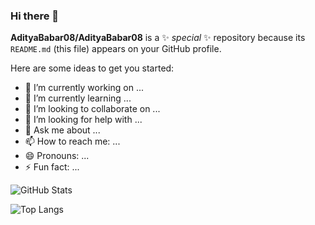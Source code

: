 ### Hi there 👋


**AdityaBabar08/AdityaBabar08** is a ✨ _special_ ✨ repository because its `README.md` (this file) appears on your GitHub profile.

Here are some ideas to get you started:

- 🔭 I’m currently working on ...
- 🌱 I’m currently learning ...
- 👯 I’m looking to collaborate on ...
- 🤔 I’m looking for help with ...
- 💬 Ask me about ...
- 📫 How to reach me: ...
- 😄 Pronouns: ...
- ⚡ Fun fact: ...


![GitHub Stats](https://github-readme-stats.vercel.app/api?username=AdityaBabar08&theme=dark)

![Top Langs](https://github-readme-stats.vercel.app/api/top-langs/?username=AdityaBabar08&layout=compact&theme=dark)


